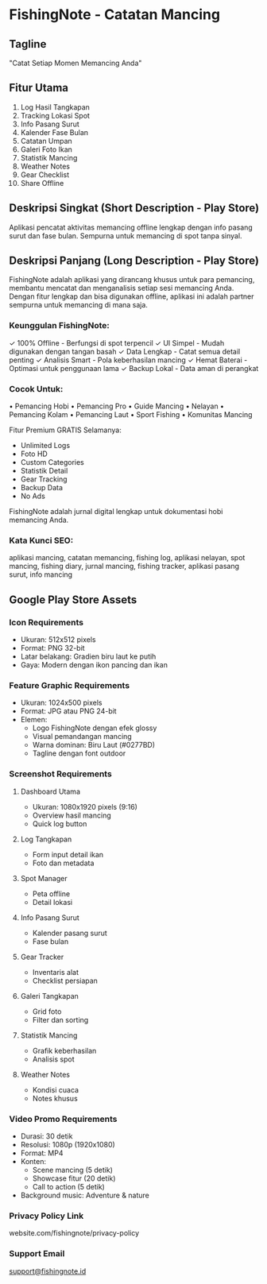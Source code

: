# FishingNote - Catatan Mancing

## Tagline
"Catat Setiap Momen Memancing Anda"

## Fitur Utama
1. Log Hasil Tangkapan
2. Tracking Lokasi Spot
3. Info Pasang Surut
4. Kalender Fase Bulan
5. Catatan Umpan
6. Galeri Foto Ikan
7. Statistik Mancing
8. Weather Notes
9. Gear Checklist
10. Share Offline

## Deskripsi Singkat (Short Description - Play Store)
Aplikasi pencatat aktivitas memancing offline lengkap dengan info pasang surut dan fase bulan. Sempurna untuk memancing di spot tanpa sinyal.

## Deskripsi Panjang (Long Description - Play Store)
FishingNote adalah aplikasi yang dirancang khusus untuk para pemancing, membantu mencatat dan menganalisis setiap sesi memancing Anda. Dengan fitur lengkap dan bisa digunakan offline, aplikasi ini adalah partner sempurna untuk memancing di mana saja.

### Keunggulan FishingNote:
✓ 100% Offline - Berfungsi di spot terpencil
✓ UI Simpel - Mudah digunakan dengan tangan basah
✓ Data Lengkap - Catat semua detail penting
✓ Analisis Smart - Pola keberhasilan mancing
✓ Hemat Baterai - Optimasi untuk penggunaan lama
✓ Backup Lokal - Data aman di perangkat

### Cocok Untuk:
• Pemancing Hobi
• Pemancing Pro
• Guide Mancing
• Nelayan
• Pemancing Kolam
• Pemancing Laut
• Sport Fishing
• Komunitas Mancing

Fitur Premium GRATIS Selamanya:
- Unlimited Logs
- Foto HD
- Custom Categories
- Statistik Detail
- Gear Tracking
- Backup Data
- No Ads

FishingNote adalah jurnal digital lengkap untuk dokumentasi hobi memancing Anda.

### Kata Kunci SEO:
aplikasi mancing, catatan memancing, fishing log, aplikasi nelayan, spot mancing, fishing diary, jurnal mancing, fishing tracker, aplikasi pasang surut, info mancing

## Google Play Store Assets

### Icon Requirements
- Ukuran: 512x512 pixels
- Format: PNG 32-bit
- Latar belakang: Gradien biru laut ke putih
- Gaya: Modern dengan ikon pancing dan ikan

### Feature Graphic Requirements
- Ukuran: 1024x500 pixels
- Format: JPG atau PNG 24-bit
- Elemen:
  * Logo FishingNote dengan efek glossy
  * Visual pemandangan mancing
  * Warna dominan: Biru Laut (#0277BD)
  * Tagline dengan font outdoor

### Screenshot Requirements
1. Dashboard Utama
   - Ukuran: 1080x1920 pixels (9:16)
   - Overview hasil mancing
   - Quick log button

2. Log Tangkapan
   - Form input detail ikan
   - Foto dan metadata

3. Spot Manager
   - Peta offline
   - Detail lokasi

4. Info Pasang Surut
   - Kalender pasang surut
   - Fase bulan

5. Gear Tracker
   - Inventaris alat
   - Checklist persiapan

6. Galeri Tangkapan
   - Grid foto
   - Filter dan sorting

7. Statistik Mancing
   - Grafik keberhasilan
   - Analisis spot

8. Weather Notes
   - Kondisi cuaca
   - Notes khusus

### Video Promo Requirements
- Durasi: 30 detik
- Resolusi: 1080p (1920x1080)
- Format: MP4
- Konten:
  * Scene mancing (5 detik)
  * Showcase fitur (20 detik)
  * Call to action (5 detik)
- Background music: Adventure & nature

### Privacy Policy Link
website.com/fishingnote/privacy-policy

### Support Email
support@fishingnote.id 